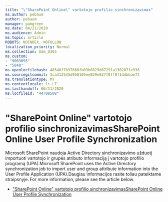 ```yaml
---
title: "\"SharePoint Online\" vartotojo profilio sinchronizavimas"
ms.author: pebaum
author: pebaum
manager: pamgreen
ms.date: 04/21/2020
ms.audience: Admin
ms.topic: article
ROBOTS: NOINDEX, NOFOLLOW
localization_priority: Normal
ms.collection: Adm_O365
ms.custom:
- "9003095"
- "5848"
ms.openlocfilehash: 48540f7b97660fb03b0829d07291a1302871e938
ms.sourcegitcommit: 3ca312535d950105ee829e037f0ff8f1ddbbae72
ms.translationtype: MT
ms.contentlocale: lt-LT
ms.lasthandoff: 06/11/2020
ms.locfileid: "44708508"
---
```

# <a name="sharepoint-online-user-profile-synchronization"></a><span data-ttu-id="99940-102">"SharePoint Online" vartotojo profilio sinchronizavimas</span><span class="sxs-lookup"><span data-stu-id="99940-102">SharePoint Online User Profile Synchronization</span></span>

<span data-ttu-id="99940-103">Microsoft SharePoint naudoja Active Directory sinchronizavimo užduotį importuoti vartotojo ir grupės atributo informaciją į vartotojo profilio programą (UPA).</span><span class="sxs-lookup"><span data-stu-id="99940-103">Microsoft SharePoint uses the Active Directory synchronization job to import user and group attribute information into the User Profile Application (UPA).</span></span><span data-ttu-id="99940-104">Daugiau informacijos rasite toliau pateiktame straipsnyje.</span><span class="sxs-lookup"><span data-stu-id="99940-104"> For more information, please see the article below.</span></span>

- [<span data-ttu-id="99940-105">"SharePoint Online" vartotojo profilio sinchronizavimas</span><span class="sxs-lookup"><span data-stu-id="99940-105">SharePoint Online User Profile Synchronization</span></span>](https://docs.microsoft.com/sharepoint/user-profile-sync)
